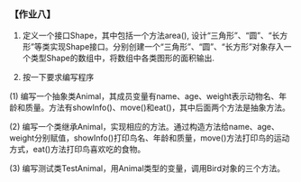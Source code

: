 ### 【作业八】 ###

1. 定义一个接口Shape，其中包括一个方法area(), 设计“三角形”、“圆”、“长方形”等类实现Shape接口。分别创建一个“三角形”、“圆”、“长方形”对象存入一个类型Shape的数组中，将数组中各类图形的面积输出.

2. 按一下要求编写程序

(1) 编写一个抽象类Animal，其成员变量有name、age、weight表示动物名、年龄和质量。方法有showInfo()、move()和eat()，其中后面两个方法是抽象方法。

(2) 编写一个类继承Animal，实现相应的方法。通过构造方法给name、age、weight分别赋值，showInfo()打印鸟名、年龄和质量，move()方法打印鸟的运动方式，eat()方法打印鸟喜欢吃的食物。

(3) 编写测试类TestAnimal，用Animal类型的变量，调用Bird对象的三个方法。


